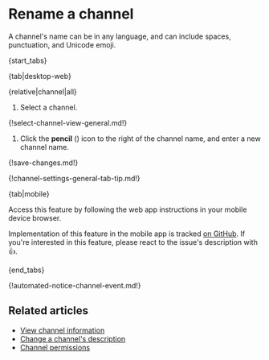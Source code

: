# Rename a channel

A channel's name can be in any language, and can include spaces, punctuation,
and Unicode emoji.

{start_tabs}

{tab|desktop-web}

{relative|channel|all}

1. Select a channel.

{!select-channel-view-general.md!}

1. Click the **pencil** (<i class="fa fa-pencil"></i>) icon
   to the right of the channel name, and enter a new channel name.

{!save-changes.md!}

{!channel-settings-general-tab-tip.md!}

{tab|mobile}

Access this feature by following the web app instructions in your
mobile device browser.

Implementation of this feature in the mobile app is tracked [on
GitHub](https://github.com/zulip/zulip-flutter/issues/1102). If
you're interested in this feature, please react to the issue's
description with 👍.

{end_tabs}

{!automated-notice-channel-event.md!}

## Related articles

* [View channel information](/help/view-channel-information)
* [Change a channel's description](/help/change-the-channel-description)
* [Channel permissions](/help/channel-permissions)
